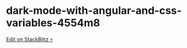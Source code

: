 # dark-mode-with-angular-and-css-variables-4554m8

[Edit on StackBlitz ⚡️](https://stackblitz.com/edit/dark-mode-with-angular-and-css-variables-4554m8)
